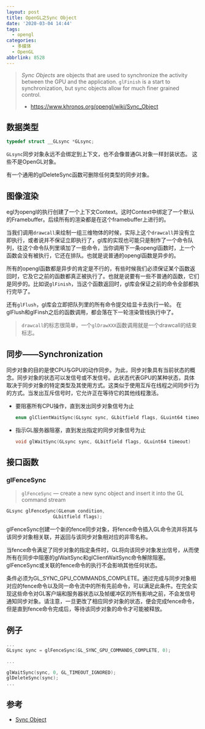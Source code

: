 ```yaml
---
layout: post
title: OpenGL之Sync Object
date: '2020-03-04 14:44'
tags:
  - opengl
categories:
  - 多媒体
  - OpenGL
abbrlink: 8528
---
```


> *Sync Objects* are objects that are used to synchronize the activity between the GPU and the application. `glFinish` is a start to synchronization, but sync objects allow for much finer grained control.
> - https://www.khronos.org/opengl/wiki/Sync_Object


<!--more-->

## 数据类型

``` C
typedef struct __GLsync *GLsync;
```

`GLsync`同步对象永远不会绑定到上下文，也不会像普通GL对象一样封装状态。 这些不是OpenGL对象。

有一个通用的glDeleteSync函数可删除任何类型的同步对象。


## 图像渲染

egl为opengl的执行创建了一个上下文Context。这时Context中绑定了一个默认的Framebuffer。后续所有的渲染都是在这个framebuffer上进行的。

当我们调用`drawcall`来绘制一组三维物体的时候，实际上这个`drawcall`并没有立即执行，或者说并不保证立即执行了，gl库的实现也可能只是制作了一个命令队列，往这个命令队列里填加了一些命令，当你调用下一条opengl函数时，上一个函数会没有被执行，它还在排队。也就是说普通的opengl函数是异步的。

所有的opengl函数都是异步的肯定是不行的，有些时候我们必须保证某个函数返回时，它及它之前的函数都真正被执行了。也就是说要有一些不普通的函数，它们是同步的。比如说`glFinish`，当这个函数返回时，gl库会保证之前的命令全部都执行完毕了。

还有`glFlush`，gl库会立即把队列里的所有命令提交给显卡去执行一轮。
在glFlush和glFinsh之后的函数调用，都会落在下一轮渲染管线执行中了。

> `drawcall`的标志很简单，一个`glDrawXXX`函数调用就是一个drawcall的结束标志。



## 同步——Synchronization

同步对象的目的是使CPU与GPU的动作同步。为此，同步对象具有当前状态的概念。同步对象的状态可以发信号或不发信号。此状态代表GPU的某种状态，具体取决于同步对象的特定类型及其使用方式。这类似于使用互斥在线程之间同步行为的方式。当发出互斥信号时，它允许正在等待它的其他线程激活。

- 要阻塞所有CPU操作，直到发出同步对象信号为止
  ``` C
  enum glClientWaitSync(GLsync sync, GLbitfield flags, GLuint64 timeout)
  ```
- 指示GL服务器阻塞，直到发出指定的同步对象信号为止
  ``` C
  void glWaitSync(GLsync sync, GLbitfield flags, GLuint64 timeout)
  ```


## 接口函数

### glFenceSync

> `glFenceSync` — create a new sync object and insert it into the GL command stream

``` C
GLsync glFenceSync(GLenum condition,
  	             GLbitfield flags);
```
glFenceSync创建一个新的fence同步对象，将fence命令插入GL命令流并将其与该同步对象相关联，并返回与该同步对象相对应的非零名称。

当fence命令满足了同步对象的指定条件时，GL将向该同步对象发出信号，从而使所有在同步中阻塞的glWaitSync和glClientWaitSync命令解除阻塞。 glFenceSync或关联的fence命令的执行不会影响其他任何状态。

条件必须为GL_SYNC_GPU_COMMANDS_COMPLETE。通过完成与同步对象相对应的fence命令以及同一命令流中的所有先前命令，可以满足此条件。在完全实现这些命令对GL客户端和服务器状态以及帧缓冲区的所有影响之前，不会发信号通知同步对象。请注意，一旦更改了相应同步对象的状态，便会完成fence命令，但是直到fence命令完成后，等待该同步对象的命令才可能被释放。

## 例子

``` C
...
GLsync sync = glFenceSync(GL_SYNC_GPU_COMMANDS_COMPLETE, 0);

...

glWaitSync(sync, 0, GL_TIMEOUT_IGNORED);
glDeleteSync(sync);
...
```

## 参考

- [Sync Object](https://www.khronos.org/opengl/wiki/Sync_Object)
